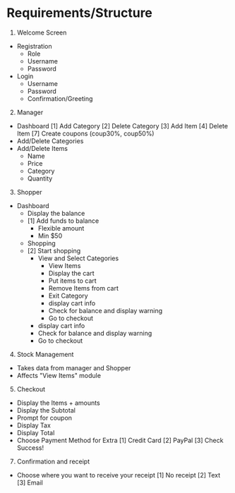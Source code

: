 # Requirements/Structure

1. Welcome Screen
  - Registration
    - Role
    - Username
    - Password
  - Login
    - Username
    - Password
    - Confirmation/Greeting
2. Manager
  - Dashboard
    [1] Add Category
    [2] Delete Category
    [3] Add Item
    [4] Delete Item
    <!-- [5] Change Password // optional -->
    <!-- [6] Sign out -->
    [7] Create coupons (coup30%, coup50%)
  - Add/Delete Categories
  - Add/Delete Items
    - Name
    - Price
    - Category
    - Quantity
3. Shopper
- Dashboard
  - Display the balance
  - [1] Add funds to balance
    - Flexible amount
    - Min $50
    <!-- - Max $??? -->
    <!-- - Fixed options -->
  - Shopping
  - [2] Start shopping
    - View and Select Categories
      - View Items
      - Display the cart
      - Put items to cart
      - Remove Items from cart
      - Exit Category
      - display cart info
      - Check for balance and display warning
      - Go to checkout
    - display cart info
    - Check for balance and display warning
    - Go to checkout
  <!-- [3] Sign out -->
  <!-- [4] Change password -->
  <!-- [5] Add personal info -->
4. Stock Management
  - Takes data from manager and Shopper
  - Affects "View Items" module
5. Checkout
  - Display the Items + amounts
  - Display the Subtotal
  - Prompt for coupon
  - Display Tax
  - Display Total
  - Choose Payment Method for Extra
  [1] Credit Card
  [2] PayPal
  [3] Check
  Success!
7. Confirmation and receipt
  - Choose where you want to receive your receipt
  [1] No receipt
  [2] Text
  [3] Email
